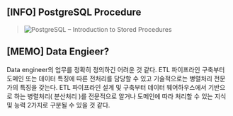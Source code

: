 ## [INFO] PostgreSQL Procedure
> ![PostgreSQL – Introduction to Stored Procedures](https://www.geeksforgeeks.org/postgresql-introduction-to-stored-procedures/)

## [MEMO] Data Engieer?
Data engineer의 업무를 정확히 정의하긴 어려운 것 같다. ETL 파이프라인 구축부터 도메인 또는 데이터 특징에 따른 전처리를 담당할 수 있고 기술적으로는 병렬처리 전문가의 특징을 갖는다. ETL 파이프라인 설계 및 구축부터 데이터 웨어하우스에서 기반으로 하는 병렬처리( 분산처리 )를 전문적으로 알거나 도메인에 따라 처리할 수 있는 지식 및 능력 2가지로 구분될 수 있을 것 같다.

